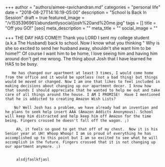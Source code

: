 +++
author = "authors/aimee-ravichandran.md"
categories = "personal life"
date = "2018-08-27T14:16:19-05:00"
description = "School Is Back In Session"
draft = true
featured_image = "/v1535396961/abundantlysocial/josh%20and%20me.jpg"
tags = []
title = "Off you GO!"
[seo]
meta_description = ""
meta_title = ""
social_image = ""

+++
    THE DAY HAS COME!!! Thank you LORD I sent my college student (a.k.a The Husband) back to school. Now I know what you thinking " Why is she so excited to send her husband away, shouldn't she want him to be home?" Of course I want him to be home, I love seeing him and having him around don't get me wrong. The thing about Josh that I have learned he HAS to be busy. 
    
       He has changed our apartment at least 3 times, I would come home from the office and it would be spotless (not a bad thing) but things would be moved or changed. Now I am one that likes to feel included in making decisions about changing up our apartment decor. I know how that sounds I should appreciate that he wanted to help me out and take care of all things around the house. I AM I PROMISE!  Have I mentioned that he is addicted to creating Amazon Wish Lists?
    
        No? Well Josh has a problem, we have already had an invention and he plans to seek help insert AAA (Amazon Addicts Anonymous). School will keep him distracted and help keep him off Amazon for the time being. Fingers crossed he doesn't fall off the wagon. ;)
    
         Ah, it feels so good to get that off of my chest.  Now it is his Senior year at UH! Whoop Whoop! I am so proud of everything he has accomplished up to this point but I am so excited to see what he will accomplish in the future. Fingers crossed that it is not changing up our apartment anymore. ;)
         
         
         alsdjfaslkfjasl